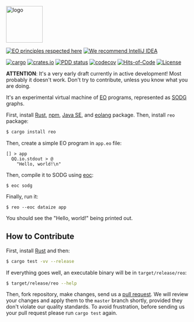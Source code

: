 <img alt="logo" src="https://www.objectionary.com/cactus.svg" height="100px" />

[![EO principles respected here](https://www.elegantobjects.org/badge.svg)](https://www.elegantobjects.org)
[![We recommend IntelliJ IDEA](https://www.elegantobjects.org/intellij-idea.svg)](https://www.jetbrains.com/idea/)

[![cargo](https://github.com/objectionary/reo/actions/workflows/cargo.yml/badge.svg)](https://github.com/objectionary/reo/actions/workflows/cargo.yml)
[![crates.io](https://img.shields.io/crates/v/reo.svg)](https://crates.io/crates/reo)
[![PDD status](http://www.0pdd.com/svg?name=objectionary/reo)](http://www.0pdd.com/p?name=objectionary/reo)
[![codecov](https://codecov.io/gh/objectionary/reo/branch/master/graph/badge.svg)](https://codecov.io/gh/objectionary/reo)
[![Hits-of-Code](https://hitsofcode.com/github/objectionary/reo)](https://hitsofcode.com/view/github/objectionary/reo)
[![License](https://img.shields.io/badge/license-MIT-green.svg)](https://github.com/objectionary/reo/blob/master/LICENSE.txt)

**ATTENTION**: It's a very early draft currently in active development!
Most probably it doesn't work. Don't try to contribute, unless you know
what you are doing.

It's an experimental virtual machine of [EO](https://www.eolang.org) programs,
represented as [SODG](https://github.com/objectionary/sodg) graphs.

First, install
[Rust](https://www.rust-lang.org/tools/install),
[npm](https://docs.npmjs.com/downloading-and-installing-node-js-and-npm),
[Java SE](https://www.oracle.com/java/technologies/downloads/),
and [eolang](https://www.npmjs.com/package/eolang) package.
Then, install `reo` package:

```bash
$ cargo install reo
```

Then, create a simple EO program in `app.eo` file:

```
[] > app
  QQ.io.stdout > @
    "Hello, world!\n"
```

Then, compile it to SODG using [eoc](https://github.com/objectionary/eoc):

```
$ eoc sodg
```

Finally, run it:

```
$ reo --eoc dataize app
```

You should see the "Hello, world!" being printed out.

## How to Contribute

First, install [Rust](https://www.rust-lang.org/tools/install) and then:

```bash
$ cargo test -vv --release
```

If everything goes well, an executable binary will be in `target/release/reo`:

```bash
$ target/release/reo --help
```

Then, fork repository, make changes, send us a [pull request](https://www.yegor256.com/2014/04/15/github-guidelines.html).
We will review your changes and apply them to the `master` branch shortly,
provided they don't violate our quality standards. To avoid frustration,
before sending us your pull request please run `cargo test` again.

